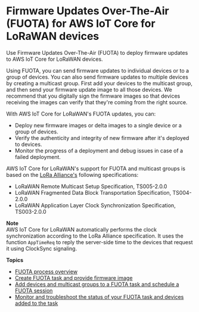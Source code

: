 # Firmware Updates Over\-The\-Air \(FUOTA\) for AWS IoT Core for LoRaWAN devices<a name="connect-iot-lorawan-mc-fuota-overview"></a>

Use Firmware Updates Over\-The\-Air \(FUOTA\) to deploy firmware updates to AWS IoT Core for LoRaWAN devices\.

Using FUOTA, you can send firmware updates to individual devices or to a group of devices\. You can also send firmware updates to multiple devices by creating a multicast group\. First add your devices to the multicast group, and then send your firmware update image to all those devices\. We recommend that you digitally sign the firmware images so that devices receiving the images can verify that they're coming from the right source\.

With AWS IoT Core for LoRaWAN's FUOTA updates, you can:
+ Deploy new firmware images or delta images to a single device or a group of devices\.
+ Verify the authenticity and integrity of new firmware after it's deployed to devices\.
+ Monitor the progress of a deployment and debug issues in case of a failed deployment\.

AWS IoT Core for LoRaWAN's support for FUOTA and multicast groups is based on the [LoRa Alliance's](https://lora-alliance.org/about-lorawan) following specifications:
+ LoRaWAN Remote Multicast Setup Specification, TS005\-2\.0\.0
+ LoRaWAN Fragmented Data Block Transportation Specification, TS004\-2\.0\.0
+ LoRaWAN Application Layer Clock Synchronization Specification, TS003\-2\.0\.0

**Note**  
AWS IoT Core for LoRaWAN automatically performs the clock synchronization according to the LoRa Alliance specification\. It uses the function `AppTimeReq` to reply the server\-side time to the devices that request it using ClockSync signaling\.

**Topics**
+ [FUOTA process overview](connect-iot-lorawan-fuota-mc-process.md)
+ [Create FUOTA task and provide firmware image](connect-iot-lorawan-fuota-create-task.md)
+ [Add devices and multicast groups to a FUOTA task and schedule a FUOTA session](connect-iot-lorawan-fuota-add-devices.md)
+ [Monitor and troubleshoot the status of your FUOTA task and devices added to the task](connect-iot-lorawan-fuota-status.md)